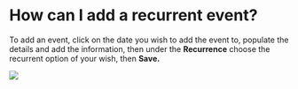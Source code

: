 # How can I add a recurrent event?

<p class="no-margin">To add an event, click on the date you wish to add the event to, populate the details and add the information, then under the <b>Recurrence</b> choose the recurrent option of your wish, then <b>Save.</b></p>
<p class="no-margin"></p>
<div class="intercom-container"><img src="/assets/img/teams-pro/image_99.png"></div>

<Intercom />
<Clarity />
<GoogleAnalytics />

